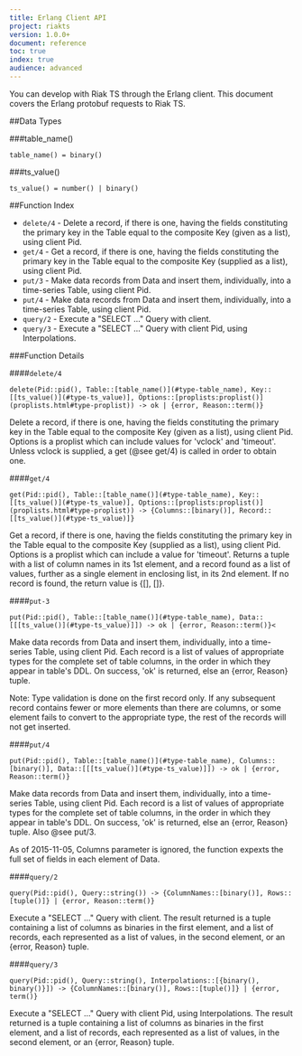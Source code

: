 ```yaml
---
title: Erlang Client API 
project: riakts
version: 1.0.0+
document: reference
toc: true
index: true
audience: advanced
---
```



You can develop with Riak TS through the Erlang client. This document covers the Erlang protobuf requests to Riak TS.


##Data Types

###table_name()

`table_name() = binary()`

###ts_value()

`ts_value() = number() | binary()`


##Function Index

* `delete/4` - Delete a record, if there is one, having the fields constituting the primary key in the Table equal to the composite Key (given as a list), using client Pid.
* `get/4` - Get a record, if there is one, having the fields constituting the primary key in the Table equal to the composite Key (supplied as a list), using client Pid.
* `put/3` - Make data records from Data and insert them, individually, into a time-series Table, using client Pid.
* `put/4` - Make data records from Data and insert them, individually, into a time-series Table, using client Pid.
* `query/2` - Execute a "SELECT ..." Query with client.
* `query/3` - Execute a "SELECT ..." Query with client Pid, using Interpolations.


###Function Details

####`delete/4`

```
delete(Pid::pid(), Table::[table_name()](#type-table_name), Key::[[ts_value()](#type-ts_value)], Options::[proplists:proplist()](proplists.html#type-proplist)) -> ok | {error, Reason::term()}
```

Delete a record, if there is one, having the fields constituting the primary key in the Table equal to the composite Key (given as a list), using client Pid. Options is a proplist which can include values for 'vclock' and 'timeout'. Unless vclock is supplied, a get (@see get/4) is called in order to obtain one.

####`get/4`

```
get(Pid::pid(), Table::[table_name()](#type-table_name), Key::[[ts_value()](#type-ts_value)], Options::[proplists:proplist()](proplists.html#type-proplist)) -> {Columns::[binary()], Record::[[ts_value()](#type-ts_value)]}
```

Get a record, if there is one, having the fields constituting the primary key in the Table equal to the composite Key (supplied as a list), using client Pid. Options is a proplist which can include a value for 'timeout'. Returns a tuple with a list of column names in its 1st element, and a record found as a list of values, further as a single element in enclosing list, in its 2nd element. If no record is found, the return value is {[], []}.

####`put-3`

```
put(Pid::pid(), Table::[table_name()](#type-table_name), Data::[[[ts_value()](#type-ts_value)]]) -> ok | {error, Reason::term()}<
```  

Make data records from Data and insert them, individually, into a time-series Table, using client Pid. Each record is a list of values of appropriate types for the complete set of table columns, in the order in which they appear in table's DDL. On success, 'ok' is returned, else an {error, Reason} tuple.

Note: Type validation is done on the first record only. If any subsequent record contains fewer or more elements than there are columns, or some element fails to convert to the appropriate type, the rest of the records will not get inserted.

####`put/4`

```
put(Pid::pid(), Table::[table_name()](#type-table_name), Columns::[binary()], Data::[[[ts_value()](#type-ts_value)]]) -> ok | {error, Reason::term()}
```

Make data records from Data and insert them, individually, into a time-series Table, using client Pid. Each record is a list of values of appropriate types for the complete set of table columns, in the order in which they appear in table's DDL. On success, 'ok' is returned, else an {error, Reason} tuple. Also @see put/3.

As of 2015-11-05, Columns parameter is ignored, the function expexts the full set of fields in each element of Data.

####`query/2`

```
query(Pid::pid(), Query::string()) -> {ColumnNames::[binary()], Rows::[tuple()]} | {error, Reason::term()}
``` 

Execute a "SELECT ..." Query with client. The result returned is a tuple containing a list of columns as binaries in the first element, and a list of records, each represented as a list of values, in the second element, or an {error, Reason} tuple.

####`query/3`

```
query(Pid::pid(), Query::string(), Interpolations::[{binary(), binary()}]) -> {ColumnNames::[binary()], Rows::[tuple()]} | {error, term()}
```

Execute a "SELECT ..." Query with client Pid, using Interpolations. The result returned is a tuple containing a list of columns as binaries in the first element, and a list of records, each represented as a list of values, in the second element, or an {error, Reason} tuple.